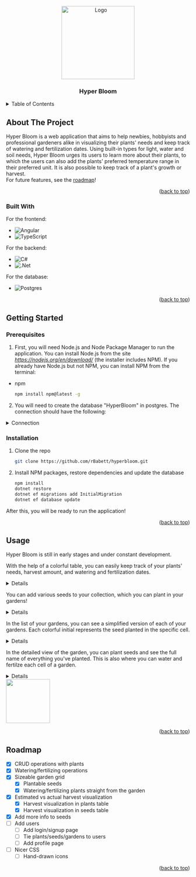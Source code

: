 <a name="readme-top"></a>
<br />
<div align="center">
  <a href="https://github.com/github_username/repo_name">
    <img src="https://github.com/rBabett/hyperbloom/assets/113454591/f8772975-0f12-47fb-9525-d69b0f54886d" alt="Logo" width="200" height="200">
  </a>

<h3 align="center">Hyper Bloom</h3>
</div>

<details>
  <summary>Table of Contents</summary>
  <ol>
    <li>
      <a href="#about-the-project">About The Project</a>
      <ul>
        <li><a href="#built-with">Built With</a></li>
      </ul>
    </li>
    <li>
      <a href="#getting-started">Getting Started</a>
      <ul>
        <li><a href="#prerequisites">Prerequisites</a></li>
        <li><a href="#installation">Installation</a></li>
      </ul>
    </li>
    <li><a href="#usage">Usage</a></li>
    <li><a href="#roadmap">Roadmap</a></li>
  </ol>
</details>



## About The Project

Hyper Bloom is a web application that aims to help newbies, hobbyists and professional gardeners alike in visualizing their plants' needs and keep track of watering and fertilization dates. Using built-in types for light, water and soil needs, Hyper Bloom urges its users to learn more about their plants, to which the users can also add the plants' preferred temperature range in their preferred unit. It is also possible to keep track of a plant's growth or harvest.<br>
For future features, see the <a href="#roadmap">roadmap</a>!

<p align="right">(<a href="#readme-top">back to top</a>)</p>


### Built With

For the frontend:
* ![Angular](https://img.shields.io/badge/angular-%23DD0031.svg?style=for-the-badge&logo=angular&logoColor=white)
* ![TypeScript](https://img.shields.io/badge/typescript-%23007ACC.svg?style=for-the-badge&logo=typescript&logoColor=white)

For the backend:
* ![C#](https://img.shields.io/badge/c%23-%23239120.svg?style=for-the-badge&logo=c-sharp&logoColor=white)
* ![.Net](https://img.shields.io/badge/.NET-5C2D91?style=for-the-badge&logo=.net&logoColor=white)

For the database:
* ![Postgres](https://img.shields.io/badge/postgres-%23316192.svg?style=for-the-badge&logo=postgresql&logoColor=white)

<p align="right">(<a href="#readme-top">back to top</a>)</p>


## Getting Started

### Prerequisites

1. First, you will need Node.js and Node Package Manager to run the application.
You can install Node.js from the site *https://nodejs.org/en/download/* (the installer includes NPM).
If you already have Node.js but not NPM, you can install NPM from the terminal:
* npm
  ```sh
  npm install npm@latest -g
  ```

2. You will need to create the database "HyperBloom" in postgres. The connection should have the following:
<details>
  <summary>Connection</summary>
  <ul>
    <li>Host: localhost</li>
    <li>Port: 5432</li>
    <li>User: postgres</li>
    <li>Password: postgres</li>
    <li>Database: HyperBloom</li>
  </ul>
</details>

### Installation

1. Clone the repo
   ```sh
   git clone https://github.com/rBabett/hyperbloom.git
   ```
2. Install NPM packages, restore dependencies and update the database
   ```sh
   npm install
   dotnet restore
   dotnet ef migrations add InitialMigration
   dotnet ef database update
   ```
After this, you will be ready to run the application!

<p align="right">(<a href="#readme-top">back to top</a>)</p>


## Usage

Hyper Bloom is still in early stages and under constant development. <br>

With the help of a colorful table, you can easily keep track of your plants' needs, harvest amount, and watering and fertilization dates.
<details>
<img src="https://github.com/rBabett/hyperbloom/assets/113454591/bceb72c2-6fa4-49b5-953b-c3ceb62d658c">
</details>

You can add various seeds to your collection, which you can plant in your gardens!
<details>
<img src="https://github.com/rBabett/hyperbloom/assets/113454591/a69e3d93-b5db-416b-8975-f92c093fe1f1">
</details>

In the list of your gardens, you can see a simplified version of each of your gardens. Each colorful initial represents the seed planted in the specific cell.
<details>
<img src="https://github.com/rBabett/hyperbloom/assets/113454591/cab1b8a6-8160-43ac-9727-c8c98a16cd1b">
</details>

In the detailed view of the garden, you can plant seeds and see the full name of everything you've planted. This is also where you can water and fertilze each cell of a garden.
<details>
<img src="https://github.com/rBabett/hyperbloom/assets/113454591/fba1220e-83dd-48e4-a5f0-28587270c66a">
</details>



<img src="https://github.com/rBabett/hyperbloom/assets/113454591/d0164a49-36f2-4c45-8ed7-ad62696df50d" width="120" height="120"/>

<p align="right">(<a href="#readme-top">back to top</a>)</p>

## Roadmap

- [X] CRUD operations with plants
- [X] Watering/fertilizing operations
- [X] Sizeable garden grid
  - [X] Plantable seeds
  - [X] Watering/fertilizing plants straight from the garden
- [X] Estimated vs actual harvest visualization
  - [X] Harvest visualization in plants table
  - [X] Harvest visualization in seeds table
- [X] Add more info to seeds
- [ ] Add users
  - [ ] Add login/signup page
  - [ ] Tie plants/seeds/gardens to users
  - [ ] Add profile page
- [ ] Nicer CSS
  - [ ] Hand-drawn icons

<p align="right">(<a href="#readme-top">back to top</a>)</p>


